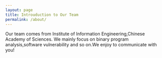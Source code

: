 ```yaml
---
layout: page
title: Introuduction to Our Team
permalink: /about/
---
```

Our team comes from Institute of Information Engineering,Chinese Academy of Sciences.
We mainly focus on binary program analysis,software vulnerability and so on.We enjoy to communicate with you!
